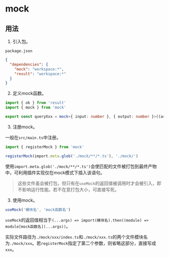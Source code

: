 # mock

## 用法

1. 引入包。

`package.json`

```json
{
  "dependencies": {
    "mock": "workspace:*",
    "result": "workspace:*"
  }
}
```

2. 定义mock函数。

```typescript
import { ok } from 'result'
import { mock } from 'mock'

export const queryXxx = mock<{ input: number }, { output: number }>((args) => ok({ output: args.input }))
```

3. 注册mock。

一般在`src/main.ts`中注册。

```typescript
import { registerMock } from 'mock'

registerMock(import.meta.glob('./mock/**/*.ts'), './mock/')
```

使用`import.meta.glob('./mock/**/*.ts')`会使匹配的文件被打包到最终产物中，可利用插件实现仅在mock模式下插入该语句。

> 这些文件虽会被打包，但只有在`useMock`的返回值被调用时才会被引入，即不影响运行性能。若不在意打包大小，可直接写死。

3. 使用mock。

```typescript
useMock('模块名', 'mock函数名')
```

`useMock`的返回值相当于`(...args) => import(模块名).then((module) => module[mock函数名](...args))`。

实际文件路径为`./mock/xxx/index.ts`和`./mock/xxx.ts`的两个文件模块名为`./mock/xxx`。若`registerMock`指定了第二个参数，则省略这部分，直接写成`xxx`。
